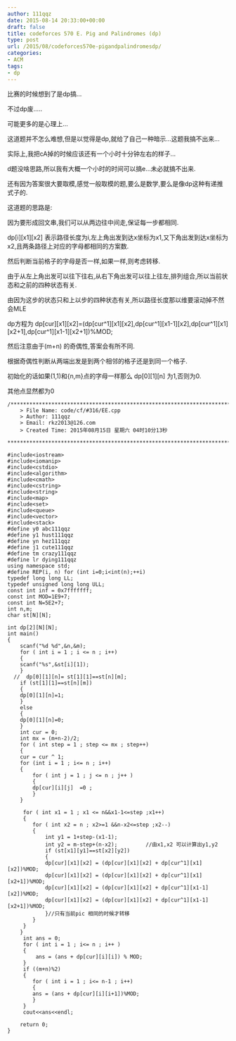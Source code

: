 ```yaml
---
author: 111qqz
date: 2015-08-14 20:33:00+00:00
draft: false
title: codeforces 570 E. Pig and Palindromes (dp)
type: post
url: /2015/08/codeforces570e-pigandpalindromesdp/
categories:
- ACM
tags:
- dp
---
```







比赛的时候想到了是dp搞...

不过dp废.....

可能更多的是心理上...

这道题并不怎么难想,但是以觉得是dp,就给了自己一种暗示...这题我搞不出来...

实际上,我把cA掉的时候应该还有一个小时十分钟左右的样子...

d题没啥思路,所以我有大概一个小时的时间可以搞e...未必就搞不出来.



还有因为答案很大要取模,感觉一般取模的题,要么是数学,要么是像dp这种有递推式子的.

这道题的思路是:

因为要形成回文串,我们可以从两边往中间走,保证每一步都相同.

dp[i][x1][x2] 表示路径长度为i,左上角出发到达x坐标为x1,又下角出发到达x坐标为x2,且两条路径上对应的字母都相同的方案数.

然后判断当前格子的字母是否一样,如果一样,则考虑转移.

由于从左上角出发可以往下往右,从右下角出发可以往上往左,排列组合,所以当前状态和之前的四种状态有关.

由因为这步的状态只和上以步的四种状态有关,所以路径长度那以维要滚动掉不然会MLE

dp方程为 dp[cur][x1][x2]=(dp[cur^1][x1][x2],dp[cur^1][x1-1][x2],dp[cur^1][x1][x2+1],dp[cur^1][x1-1][x2+1])%MOD;

然后注意由于(m+n) 的奇偶性,答案会有所不同.

根据奇偶性判断从两端出发是到两个相邻的格子还是到同一个格子.

初始化的话如果(1,1)和{n,m}点的字母一样那么 dp[0][1][n] 为1,否则为0.

其他点显然都为0
 

    
    /*************************************************************************
    	> File Name: code/cf/#316/EE.cpp
    	> Author: 111qqz
    	> Email: rkz2013@126.com 
    	> Created Time: 2015年08月15日 星期六 04时10分13秒
     ************************************************************************/
    
    #include<iostream>
    #include<iomanip>
    #include<cstdio>
    #include<algorithm>
    #include<cmath>
    #include<cstring>
    #include<string>
    #include<map>
    #include<set>
    #include<queue>
    #include<vector>
    #include<stack>
    #define y0 abc111qqz
    #define y1 hust111qqz
    #define yn hez111qqz
    #define j1 cute111qqz
    #define tm crazy111qqz
    #define lr dying111qqz
    using namespace std;
    #define REP(i, n) for (int i=0;i<int(n);++i)  
    typedef long long LL;
    typedef unsigned long long ULL;
    const int inf = 0x7fffffff;
    const int MOD=1E9+7;
    const int N=5E2+7;
    int n,m;
    char st[N][N];
    
    int dp[2][N][N];
    int main()
    {
        scanf("%d %d",&n,&m);
        for ( int i = 1 ; i <= n ; i++)
        {
    	scanf("%s",&st[i][1]);
        }
      //  dp[0][1][n]= st[1][1]==st[n][m];
        if (st[1][1]==st[n][m])
        {
    	dp[0][1][n]=1;
        }
        else
        {
    	dp[0][1][n]=0;
        }
        int cur = 0;
        int mx = (m+n-2)/2;
        for ( int step = 1 ; step <= mx ; step++)
        {
    	cur = cur ^ 1;
    	for (int i = 1 ; i<= n ; i++)
    	{
    	    for ( int j = 1 ; j <= n ; j++ )
    	    {
    		dp[cur][i][j]  =0 ;
    	    }
    	}
        
    	 for ( int x1 = 1 ; x1 <= n&&x1-1<=step ;x1++)
    	 {
    		for ( int x2 = n ; x2>=1 &&n-x2<=step ;x2--)
    		{
    		    int y1 = 1+step-(x1-1);         
    		    int y2 = m-step+(n-x2);         //由x1,x2 可以计算出y1,y2
    		    if (st[x1][y1]==st[x2][y2])
    		    {
    			dp[cur][x1][x2] = (dp[cur][x1][x2] + dp[cur^1][x1][x2])%MOD;
    			dp[cur][x1][x2] = (dp[cur][x1][x2] + dp[cur^1][x1][x2+1])%MOD;
    			dp[cur][x1][x2] = (dp[cur][x1][x2] + dp[cur^1][x1-1][x2])%MOD;
    			dp[cur][x1][x2] = (dp[cur][x1][x2] + dp[cur^1][x1-1][x2+1])%MOD;
    		    }//只有当前pic 相同的时候才转移
    		}   
    	 }
        }
    	 int ans = 0;
    	 for ( int i = 1 ; i<= n ; i++ )
    	 {
    	     ans = (ans + dp[cur][i][i]) % MOD;
    	 }
    	 if ((m+n)%2)
    	 {
    	    for ( int i = 1 ; i<= n-1 ; i++)
    	    {
    		ans = (ans + dp[cur][i][i+1])%MOD;
    	    }
    	 }
    	 cout<<ans<<endl;
      
    	return 0;
    }
    



